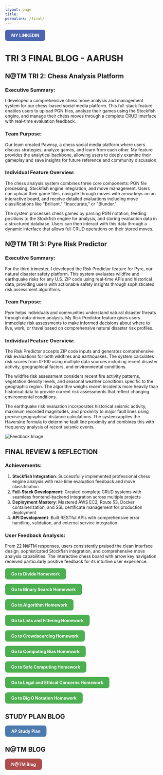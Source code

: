 ```yaml
---
layout: page
title:  
permalink: /final/
---
```

<a href="https://www.linkedin.com/in/aarush-gowda-b68b7b366/" style="background-color:rgb(76, 101, 175); color: white; padding: 10px 20px; text-align: center; text-decoration: none; display: inline-block; border-radius: 8px; font-weight: bold;">MY LINKEDIN</a>

# TRI 3 FINAL BLOG - AARUSH

## N@TM TRI 2: Chess Analysis Platform

### Executive Summary:
I developed a comprehensive chess move analysis and management system for our chess-based social media platform. This full-stack feature enables users to upload PGN files, analyze their games using the Stockfish engine, and manage their chess moves through a complete CRUD interface with real-time evaluation feedback.

### Team Purpose:
Our team created Pawnsy, a chess social media platform where users discuss strategies, analyze games, and learn from each other. My feature provides the analytical backbone, allowing users to deeply examine their gameplay and save insights for future reference and community discussion.

### Individual Feature Overview:
The chess analysis system combines three core components: PGN file processing, Stockfish engine integration, and move management. Users can upload their game files, navigate through moves with arrow keys on an interactive board, and receive detailed evaluations including move classifications like "Brilliant," "Inaccurate," or "Blunder."

The system processes chess games by parsing PGN notation, feeding positions to the Stockfish engine for analysis, and storing evaluation data in a structured database. Users can then interact with this data through a dynamic interface that allows full CRUD operations on their stored moves.


## N@TM TRI 3: Pyre Risk Predictor

### Executive Summary:
For the third trimester, I developed the Risk Predictor feature for Pyre, our natural disaster safety platform. This system evaluates wildfire and earthquake risks for any U.S. ZIP code using real-time APIs and historical data, providing users with actionable safety insights through sophisticated risk assessment algorithms.

### Team Purpose:
Pyre helps individuals and communities understand natural disaster threats through data-driven analysis. My Risk Predictor feature gives users immediate risk assessments to make informed decisions about where to live, work, or travel based on comprehensive natural disaster risk profiles.

### Individual Feature Overview:
The Risk Predictor accepts ZIP code inputs and generates comprehensive risk evaluations for both wildfires and earthquakes. The system calculates risk scores from 0-100 using multiple data sources including recent disaster activity, geographical factors, and environmental conditions.

The wildfire risk assessment considers recent fire activity patterns, vegetation density levels, and seasonal weather conditions specific to the geographic region. The algorithm weighs recent incidents more heavily than historical data to provide current risk assessments that reflect changing environmental conditions.

The earthquake risk evaluation incorporates historical seismic activity, maximum recorded magnitudes, and proximity to major fault lines using precise geographical distance calculations. The system applies the Haversine formula to determine fault line proximity and combines this with frequency analysis of recent seismic events.

![Feedback Image]({{site.baseurl}}/images/risk.webp)



## FINAL REVIEW & REFLECTION

### Achievements:
1. **Stockfish Integration**: Successfully implemented professional chess engine analysis with real-time evaluation feedback and move classification
2. **Full-Stack Development**: Created complete CRUD systems with seamless frontend-backend integration across multiple projects
3. **Deployment Mastery**: Mastered AWS EC2, Route 53, Docker containerization, and SSL certificate management for production deployment
4. **API Development**: Built RESTful APIs with comprehensive error handling, validation, and external service integration



### User Feedback Analysis:
From 22 N@TM responses, users consistently praised the clean interface design, sophisticated Stockfish integration, and comprehensive move analysis capabilities. The interactive chess board with arrow key navigation received particularly positive feedback for its intuitive user experience.




<a href="https://spirit0327.github.io/aarushg_2025/divide/" style="background-color: #4CAF50; color: white; padding: 10px 20px; text-align: center; text-decoration: none; display: inline-block; border-radius: 8px; font-weight: bold;">Go to Divide Homework</a>

<a href="https://spirit0327.github.io/aarushg_2025/binary/" style="background-color: #4CAF50; color: white; padding: 10px 20px; text-align: center; text-decoration: none; display: inline-block; border-radius: 8px; font-weight: bold;">Go to Binary Search Homework</a>

<a href="https://spirit0327.github.io/aarushg_2025/algorithm/" style="background-color: #4CAF50; color: white; padding: 10px 20px; text-align: center; text-decoration: none; display: inline-block; border-radius: 8px; font-weight: bold;">Go to Algorithm Homework</a>

<a href="https://spirit0327.github.io/aarushg_2025/lists/" style="background-color: #4CAF50; color: white; padding: 10px 20px; text-align: center; text-decoration: none; display: inline-block; border-radius: 8px; font-weight: bold;">Go to Lists and Filtering Homework</a>

<a href="https://github.com/Spirit0327/aarushg_2025/issues/10#issue-2957725549" style="background-color: #4CAF50; color: white; padding: 10px 20px; text-align: center; text-decoration: none; display: inline-block; border-radius: 8px; font-weight: bold;">Go to Crowdsourcing Homework</a>

<a href="https://github.com/Spirit0327/aarushg_2025/issues/9#issue-2955052416" style="background-color: #4CAF50; color: white; padding: 10px 20px; text-align: center; text-decoration: none; display: inline-block; border-radius: 8px; font-weight: bold;">Go to Computing Bias Homework</a>

<a href="https://github.com/Spirit0327/aarushg_2025/issues/12#issue-2970057862" style="background-color: #4CAF50; color: white; padding: 10px 20px; text-align: center; text-decoration: none; display: inline-block; border-radius: 8px; font-weight: bold;">Go to Safe Computing Homework</a>

<a href="https://github.com/Spirit0327/aarushg_2025/issues/11#issue-2968322226" style="background-color: #4CAF50; color: white; padding: 10px 20px; text-align: center; text-decoration: none; display: inline-block; border-radius: 8px; font-weight: bold;">Go to Legal and Ethical Concerns Homework</a>

<a href="https://spirit0327.github.io/aarushg_2025/big/" style="background-color: #4CAF50; color: white; padding: 10px 20px; text-align: center; text-decoration: none; display: inline-block; border-radius: 8px; font-weight: bold;">Go to Big O Notation Homework</a>

## STUDY PLAN BLOG

<a href="https://spirit0327.github.io/aarushg_2025/plan/" style="background-color:rgb(76, 122, 175); color: white; padding: 10px 20px; text-align: center; text-decoration: none; display: inline-block; border-radius: 8px; font-weight: bold;">AP Study Plan</a>

## N@TM BLOG
<a href="https://github.com/Spirit0327/aarushg_2025/issues/15#issue-3123802306" style="background-color:rgb(175, 76, 76); color: white; padding: 10px 20px; text-align: center; text-decoration: none; display: inline-block; border-radius: 8px; font-weight: bold;">N@TM Blog</a>